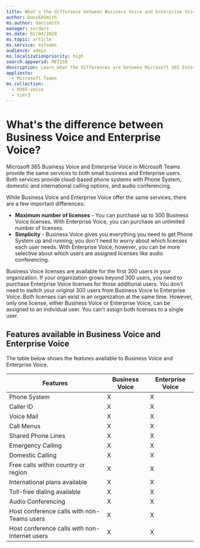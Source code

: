 ```yaml
---
title: What's the difference between Business Voice and Enterprise Voice?
author: DaniEASmith
ms.author: danismith
manager: serdars
ms.date: 02/04/2020
ms.topic: article
ms.service: msteams
audience: admin
ms.localizationpriority: high
search.appverid: MET150
description: Learn what the differences are between Microsoft 365 Enterprise Voice and Business Voice.
appliesto: 
  - Microsoft Teams
ms.collection: 
  - M365-voice
  - tier3
---
```


# What's the difference between Business Voice and Enterprise Voice?

Microsoft 365 Business Voice and Enterprise Voice in Microsoft Teams provide the same services to both small business and Enterprise users. Both services provide cloud-based phone systems with Phone System, domestic and international calling options, and audio conferencing.

While Business Voice and Enterprise Voice offer the same services, there are a few important differences:

- **Maximum number of licenses** - You can purchase up to 300 Business Voice licenses. With Enterprise Voice, you can purchase an unlimited number of licenses.
- **Simplicity** - Business Voice gives you everything you need to get Phone System up and running; you don't need to worry about which licenses each user needs. With Enterprise Voice, however, you can be more selective about which users are assigned licenses like audio conferencing.

Business Voice licenses are available for the first 300 users in your organization. If your organization grows beyond 300 users, you need to purchase Enterprise Voice licenses for those additional users. You don't need to switch your original 300 users from Business Voice to Enterprise Voice. Both licenses can exist in an organization at the same time. However, only one license, either Business Voice or Enterprise Voice, can be assigned to an individual user. You can't assign both licenses to a single user.

## Features available in Business Voice and Enterprise Voice

The table below shows the features available to Business Voice and Enterprise Voice.

| Features                                      | Business Voice | Enterprise Voice |
|-----------------------------------------------|----------------|------------------|
| Phone System                                  | X              | X                |
| Caller ID                                     | X              | X                |
| Voice Mail                                    | X              | X                |
| Call Menus                                    | X              | X                |
| Shared Phone Lines                            | X              | X                |
| Emergency Calling                             | X              | X                |
| Domestic Calling                              | X              | X                |
| Free calls within country or region           | X              | X                |
| International plans available                 | X              | X                |
| Toll-free dialing available                   | X              | X                |
| Audio Conferencing                            | X              | X                |
| Host conference calls with non-Teams users    | X              | X                |
| Host conference calls with non-internet users | X              | X                |
